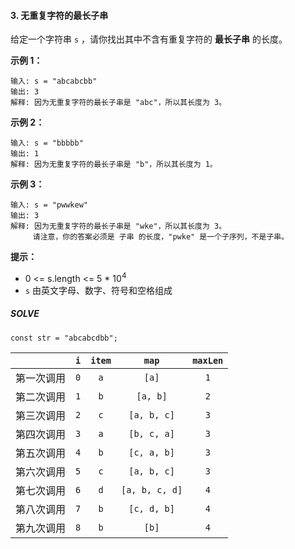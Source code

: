 #### 3. 无重复字符的最长子串
给定一个字符串 `s` ，请你找出其中不含有重复字符的 **最长子串** 的长度。
 
**示例 1：**
```
输入: s = "abcabcbb"
输出: 3 
解释: 因为无重复字符的最长子串是 "abc"，所以其长度为 3。
```

**示例 2：**
```
输入: s = "bbbbb"
输出: 1
解释: 因为无重复字符的最长子串是 "b"，所以其长度为 1。
```

**示例 3：**
```
输入: s = "pwwkew"
输出: 3
解释: 因为无重复字符的最长子串是 "wke"，所以其长度为 3。
     请注意，你的答案必须是 子串 的长度，"pwke" 是一个子序列，不是子串。
```
****提示：****
* 0 <= s.length <= 5 * $10^4$
* `s` 由英文字母、数字、符号和空格组成  

##### SOLVE
```
const str = "abcabcdbb";
```
|    | `i` | `item`  |  `map` | `maxLen` |
|:--------:|:---------:|:---------:|:--------:|:--------:|
|   第一次调用   |  `0`  |   `a`   |   `[a]`         |  `1` |
|   第二次调用   |  `1`  |   `b`   |   `[a, b]`      |  `2` |
|   第三次调用   |  `2`  |   `c`   |   `[a, b, c]`   |  `3` |
|   第四次调用   |  `3`  |   `a`   |   `[b, c, a]`   |  `3` |
|   第五次调用   |  `4`  |   `b`   |   `[c, a, b]`   |  `3` |
|   第六次调用   |  `5`  |   `c`   |   `[a, b, c]`   |  `3` |
|   第七次调用   |  `6`  |   `d`   |   `[a, b, c, d]`|  `4` |
|   第八次调用   |  `7`  |   `b`   |   `[c, d, b]`   |  `4` |
|   第九次调用   |  `8`  |   `b`   |   `[b]`         |  `4` |


